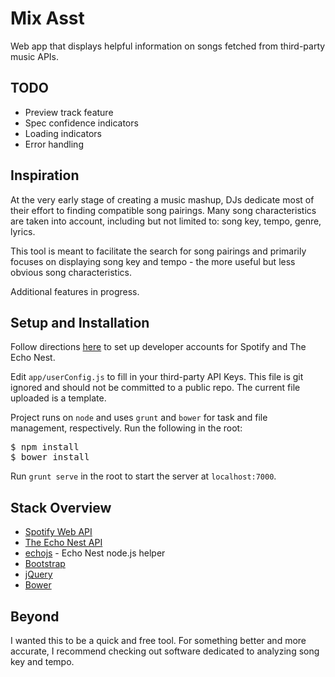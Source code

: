 # Mix Asst
Web app that displays helpful information on songs fetched from third-party music APIs.

## TODO
- Preview track feature
- Spec confidence indicators
- Loading indicators
- Error handling

## Inspiration
At the very early stage of creating a music mashup, DJs dedicate most of their effort to finding compatible song pairings. Many song characteristics are taken into account, including but not limited to: song key, tempo, genre, lyrics.

This tool is meant to facilitate the search for song pairings and primarily focuses on displaying song key and tempo - the more useful but less obvious song characteristics.

Additional features in progress.

## Setup and Installation

Follow directions [here](http://static.echonest.com/enspex/) to set up developer accounts for Spotify and The Echo Nest.

Edit `app/userConfig.js` to fill in your third-party API Keys. This file is git ignored and should not be committed to a public repo. The current file uploaded is a template.

Project runs on `node` and uses `grunt` and `bower` for task and file management, respectively. Run the following in the root:
<pre>
$ npm install
$ bower install
</pre>

Run `grunt serve` in the root to start the server at `localhost:7000`.

## Stack Overview
- [Spotify Web API](https://developer.spotify.com/web-api/)
- [The Echo Nest API](http://developer.echonest.com/)
- [echojs](https://github.com/tcr/echojs) - Echo Nest node.js helper
- [Bootstrap](http://getbootstrap.com/)
- [jQuery](http://jquery.com/)
- [Bower](http://bower.io/)

## Beyond

I wanted this to be a quick and free tool. For something better and more accurate, I recommend checking out software dedicated to analyzing song key and tempo.